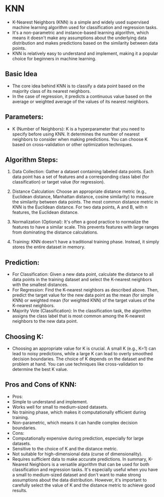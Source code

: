 # KNN 
- K-Nearest Neighbors (KNN) is a simple and widely used supervised machine learning algorithm used for classification and regression tasks.
- It's a non-parametric and instance-based learning algorithm, which means it doesn't make any assumptions about the underlying data distribution and makes predictions based on the similarity between data points.
- KNN is relatively easy to understand and implement, making it a popular choice for beginners in machine learning.

## Basic Idea
- The core idea behind KNN is to classify a data point based on the majority class of its nearest neighbors.
- In the case of regression, it predicts a continuous value based on the average or weighted average of the values of its nearest neighbors.

## Parameters:
- K (Number of Neighbors): K is a hyperparameter that you need to specify before using KNN. It determines the number of nearest neighbors to consider when making predictions. You can choose K based on cross-validation or other optimization techniques.

## Algorithm Steps:
1. Data Collection: Gather a dataset containing labeled data points. Each data point has a set of features and a corresponding class label (for classification) or target value (for regression).

2. Distance Calculation: Choose an appropriate distance metric (e.g., Euclidean distance, Manhattan distance, cosine similarity) to measure the similarity between data points. The most common distance metric in KNN is the Euclidean distance. For two data points, A and B, with n features, the Euclidean distance.

3. Normalization (Optional): It's often a good practice to normalize the features to have a similar scale. This prevents features with large ranges from dominating the distance calculations.

4. Training: KNN doesn't have a traditional training phase. Instead, it simply stores the entire dataset in memory.

## Prediction:

- For Classification: Given a new data point, calculate the distance to all data points in the training dataset and select the K-nearest neighbors with the smallest distances.
- For Regression: Find the K-nearest neighbors as described above. Then, predict the target value for the new data point as the mean (for simple KNN) or weighted mean (for weighted KNN) of the target values of the K-nearest neighbors.
- Majority Vote (Classification): In the classification task, the algorithm assigns the class label that is most common among the K-nearest neighbors to the new data point.

## Choosing K:
- Choosing an appropriate value for K is crucial. A small K (e.g., K=1) can lead to noisy predictions, while a large K can lead to overly smoothed decision boundaries. The choice of K depends on the dataset and the problem at hand. You can use techniques like cross-validation to determine the best K value.

## Pros and Cons of KNN:
- Pros:
- Simple to understand and implement.
- Works well for small to medium-sized datasets.
- No training phase, which makes it computationally efficient during training.
- Non-parametric, which means it can handle complex decision boundaries.
- Cons:
- Computationally expensive during prediction, especially for large datasets.
- Sensitive to the choice of K and the distance metric.
- Not suitable for high-dimensional data (curse of dimensionality).
- Requires sufficient data to make accurate predictions.
In summary, K-Nearest Neighbors is a versatile algorithm that can be used for both classification and regression tasks. It's especially useful when you have a small to medium-sized dataset and don't want to make strong assumptions about the data distribution. However, it's important to carefully select the value of K and the distance metric to achieve good results.
